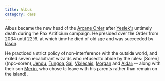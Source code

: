 ```yaml
---
title: Albus
category: deus
---
```

Albus became the new head of the [Arcane Order](org-arcane-order) after [Yeslek's](/pax/npcs/yeslek.html) untimely death during the Pax Artificium campaign. He presided over the Order from 2034 until 2299, at which time he died of old age and was succeeded by [Iason](npc-iason).

He practiced a strict policy of non-interference with the outside world, and exiled seven recalcitrant wizards who refused to abide by the rules: [Soren]((npc-soren), [Jendu](npc-jendu), [Tungoa](npc-tungoa), [Sai](npc-sai), [Vixlecais](npc-vix), [Morgan](npc-morgan) and [Aldan](npc-aldan) -- along with their son [Merlin](npc-merlin), who chose to leave with his parents rather than remain on the island).

